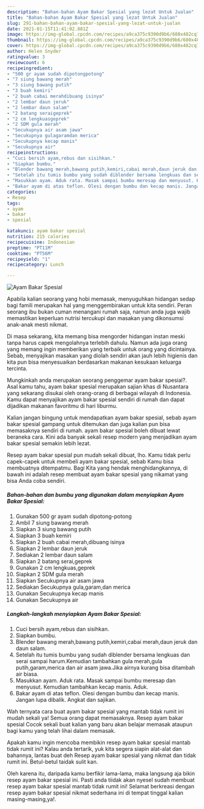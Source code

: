 ```yaml
---
description: "Bahan-bahan Ayam Bakar Spesial yang lezat Untuk Jualan"
title: "Bahan-bahan Ayam Bakar Spesial yang lezat Untuk Jualan"
slug: 291-bahan-bahan-ayam-bakar-spesial-yang-lezat-untuk-jualan
date: 2021-01-15T11:41:02.881Z
image: https://img-global.cpcdn.com/recipes/a9ca375c9390d9b6/680x482cq70/ayam-bakar-spesial-foto-resep-utama.jpg
thumbnail: https://img-global.cpcdn.com/recipes/a9ca375c9390d9b6/680x482cq70/ayam-bakar-spesial-foto-resep-utama.jpg
cover: https://img-global.cpcdn.com/recipes/a9ca375c9390d9b6/680x482cq70/ayam-bakar-spesial-foto-resep-utama.jpg
author: Helen Snyder
ratingvalue: 3
reviewcount: 6
recipeingredient:
- "500 gr ayam sudah dipotongpotong"
- "7 siung bawang merah"
- "3 siung bawang putih"
- "3 buah kemiri"
- "2 buah cabai merahdibuang isinya"
- "2 lembar daun jeruk"
- "2 lembar daun salam"
- "2 batang seraigeprek"
- "2 cm lengkuasgeprek"
- "2 SDM gula merah"
- "Secukupnya air asam jawa"
- "Secukupnya gulagaramdan merica"
- "Secukupnya kecap manis"
- "Secukupnya air"
recipeinstructions:
- "Cuci bersih ayam,rebus dan sisihkan."
- "Siapkan bumbu."
- "Blender bawang merah,bawang putih,kemiri,cabai merah,daun jeruk dan daun salam."
- "Setelah itu tumis bumbu yang sudah diblender bersama lengkuas dan serai sampai harum.Kemudian tambahkan gula merah,gula putih,garam,merica dan air asam jawa.Jika airnya kurang bisa ditambah air biasa."
- "Masukkan ayam. Aduk rata. Masak sampai bumbu meresap dan menyusut. Kemudian tambahkan kecap manis. Aduk."
- "Bakar ayam di atas teflon. Olesi dengan bumbu dan kecap manis. Jangan lupa dibalik. Angkat dan sajikan."
categories:
- Resep
tags:
- ayam
- bakar
- spesial

katakunci: ayam bakar spesial 
nutrition: 215 calories
recipecuisine: Indonesian
preptime: "PT11M"
cooktime: "PT56M"
recipeyield: "1"
recipecategory: Lunch

---
```



![Ayam Bakar Spesial](https://img-global.cpcdn.com/recipes/a9ca375c9390d9b6/680x482cq70/ayam-bakar-spesial-foto-resep-utama.jpg)

Apabila kalian seorang yang hobi memasak, menyuguhkan hidangan sedap bagi famili merupakan hal yang menggembirakan untuk kita sendiri. Peran seorang ibu bukan cuman menangani rumah saja, namun anda juga wajib memastikan keperluan nutrisi tercukupi dan masakan yang dikonsumsi anak-anak mesti nikmat.

Di masa  sekarang, kita memang bisa mengorder hidangan instan meski tanpa harus capek mengolahnya terlebih dahulu. Namun ada juga orang yang memang ingin memberikan yang terbaik untuk orang yang dicintainya. Sebab, menyajikan masakan yang diolah sendiri akan jauh lebih higienis dan kita pun bisa menyesuaikan berdasarkan makanan kesukaan keluarga tercinta. 



Mungkinkah anda merupakan seorang penggemar ayam bakar spesial?. Asal kamu tahu, ayam bakar spesial merupakan sajian khas di Nusantara yang sekarang disukai oleh orang-orang di berbagai wilayah di Indonesia. Kamu dapat menyajikan ayam bakar spesial sendiri di rumah dan dapat dijadikan makanan favoritmu di hari liburmu.

Kalian jangan bingung untuk mendapatkan ayam bakar spesial, sebab ayam bakar spesial gampang untuk ditemukan dan juga kalian pun bisa memasaknya sendiri di rumah. ayam bakar spesial boleh dibuat lewat beraneka cara. Kini ada banyak sekali resep modern yang menjadikan ayam bakar spesial semakin lebih lezat.

Resep ayam bakar spesial pun mudah sekali dibuat, lho. Kamu tidak perlu capek-capek untuk membeli ayam bakar spesial, sebab Kamu bisa membuatnya ditempatmu. Bagi Kita yang hendak menghidangkannya, di bawah ini adalah resep membuat ayam bakar spesial yang nikamat yang bisa Anda coba sendiri.

<!--inarticleads1-->

##### Bahan-bahan dan bumbu yang digunakan dalam menyiapkan Ayam Bakar Spesial:

1. Gunakan 500 gr ayam sudah dipotong-potong
1. Ambil 7 siung bawang merah
1. Siapkan 3 siung bawang putih
1. Siapkan 3 buah kemiri
1. Siapkan 2 buah cabai merah,dibuang isinya
1. Siapkan 2 lembar daun jeruk
1. Sediakan 2 lembar daun salam
1. Siapkan 2 batang serai,geprek
1. Gunakan 2 cm lengkuas,geprek
1. Siapkan 2 SDM gula merah
1. Siapkan Secukupnya air asam jawa
1. Sediakan Secukupnya gula,garam,dan merica
1. Gunakan Secukupnya kecap manis
1. Gunakan Secukupnya air




<!--inarticleads2-->

##### Langkah-langkah menyiapkan Ayam Bakar Spesial:

1. Cuci bersih ayam,rebus dan sisihkan.
1. Siapkan bumbu.
1. Blender bawang merah,bawang putih,kemiri,cabai merah,daun jeruk dan daun salam.
1. Setelah itu tumis bumbu yang sudah diblender bersama lengkuas dan serai sampai harum.Kemudian tambahkan gula merah,gula putih,garam,merica dan air asam jawa.Jika airnya kurang bisa ditambah air biasa.
1. Masukkan ayam. Aduk rata. Masak sampai bumbu meresap dan menyusut. Kemudian tambahkan kecap manis. Aduk.
1. Bakar ayam di atas teflon. Olesi dengan bumbu dan kecap manis. Jangan lupa dibalik. Angkat dan sajikan.




Wah ternyata cara buat ayam bakar spesial yang mantab tidak rumit ini mudah sekali ya! Semua orang dapat memasaknya. Resep ayam bakar spesial Cocok sekali buat kalian yang baru akan belajar memasak ataupun bagi kamu yang telah lihai dalam memasak.

Apakah kamu ingin mencoba membikin resep ayam bakar spesial mantab tidak rumit ini? Kalau anda tertarik, yuk kita segera siapin alat-alat dan bahannya, lantas buat deh Resep ayam bakar spesial yang nikmat dan tidak rumit ini. Betul-betul taidak sulit kan. 

Oleh karena itu, daripada kamu berfikir lama-lama, maka langsung aja bikin resep ayam bakar spesial ini. Pasti anda tiidak akan nyesel sudah membuat resep ayam bakar spesial mantab tidak rumit ini! Selamat berkreasi dengan resep ayam bakar spesial nikmat sederhana ini di tempat tinggal kalian masing-masing,ya!.

